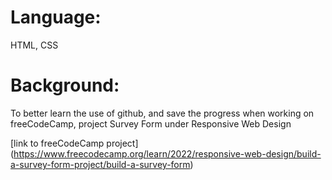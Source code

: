 # Language: 
HTML, CSS
# Background: 
To better learn the use of github, and save the progress when working on freeCodeCamp, project Survey Form under Responsive Web Design

[link to freeCodeCamp project] (https://www.freecodecamp.org/learn/2022/responsive-web-design/build-a-survey-form-project/build-a-survey-form) 
